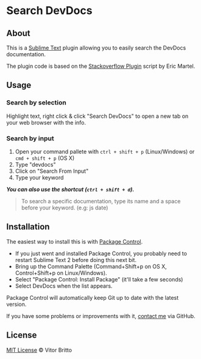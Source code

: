 # Search DevDocs


## About
This is a [Sublime Text](http://www.sublimetext.com) plugin allowing you to easily search the DevDocs documentation.

The plugin code is based on the [Stackoverflow Plugin](https://github.com/ericmartel/Sublime-Text-2-Stackoverflow-Plugin) script by Eric Martel.


## Usage

### Search by selection
Highlight text, right click & click "Search DevDocs" to open a new tab on your web browser with the info.

### Search by input
1. Open your command pallete with `ctrl + shift + p` (Linux/Windows) or `cmd + shift + p` (OS X)
2. Type "devdocs"
3. Click on "Search From Input"
4. Type your keyword

***You can also use the shortcut (`ctrl + shift + d`).***

> To search a specific documentation, type its name and a space before your keyword. (e.g: js date)


## Installation
The easiest way to install this is with [Package Control](http://wbond.net/sublime\_packages/package\_control).

* If you just went and installed Package Control, you probably need to restart Sublime Text 2 before doing this next bit.
* Bring up the Command Palette (Command+Shift+p on OS X, Control+Shift+p on Linux/Windows).
* Select "Package Control: Install Package" (it'll take a few seconds)
* Select DevDocs when the list appears.

Package Control will automatically keep Git up to date with the latest version.

If you have some problems or improvements with it, [contact me](https://github.com/vitorbritto/sublime-devdocs/issues) via GitHub.


## License

[MIT License](http://vitorbritto.mit-license.org/) © Vitor Britto
